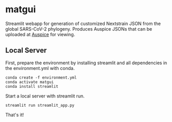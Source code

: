 # matgui
Streamlit webapp for generation of customized Nextstrain JSON from the global SARS-CoV-2 phylogeny. 
Produces Auspice JSONs that can be uploaded at [Auspice](https://auspice.us/) for viewing.

## Local Server
First, prepare the environment by installing streamlit and all dependencies in the environment.yml with conda.

```
conda create -f environment.yml
conda activate matgui
conda install streamlit
```

Start a local server with streamlit run.

```
streamlit run streamlit_app.py
```

That's it!